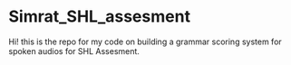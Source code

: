 # Simrat_SHL_assesment

Hi! this is the repo for my code on building a grammar scoring system for spoken audios for SHL Assesment.

